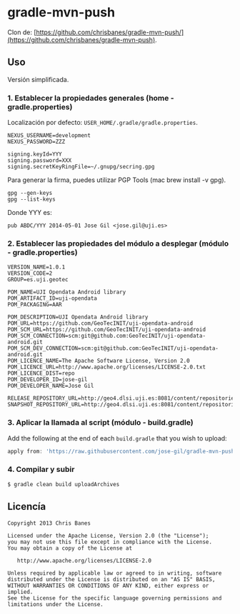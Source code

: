 gradle-mvn-push
===============

Clon de: [https://github.com/chrisbanes/gradle-mvn-push/](https://github.com/chrisbanes/gradle-mvn-push).


## Uso

Versión simplificada.

### 1. Establecer la propiedades generales (home - gradle.properties)

Localización por defecto:
`USER_HOME/.gradle/gradle.properties`.

```properties
NEXUS_USERNAME=development
NEXUS_PASSWORD=ZZZ

signing.keyId=YYY
signing.password=XXX
signing.secretKeyRingFile=~/.gnupg/secring.gpg
```

Para generar la firma, puedes utilizar PGP Tools (mac brew install -v gpg).

```
gpg --gen-keys
gpg --list-keys
```
Donde YYY es:

```
pub ABDC/YYY 2014-05-01 Jose Gil <jose.gil@uji.es>
```



### 2. Establecer las propiedades del módulo a desplegar (módulo - gradle.properties)

```properties
VERSION_NAME=1.0.1
VERSION_CODE=2
GROUP=es.uji.geotec

POM_NAME=UJI Opendata Android library
POM_ARTIFACT_ID=uji-opendata
POM_PACKAGING=AAR

POM_DESCRIPTION=UJI Opendata Android library
POM_URL=https://github.com/GeoTecINIT/uji-opendata-android
POM_SCM_URL=https://github.com/GeoTecINIT/uji-opendata-android
POM_SCM_CONNECTION=scm:git@github.com:GeoTecINIT/uji-opendata-android.git
POM_SCM_DEV_CONNECTION=scm:git@github.com:GeoTecINIT/uji-opendata-android.git
POM_LICENCE_NAME=The Apache Software License, Version 2.0
POM_LICENCE_URL=http://www.apache.org/licenses/LICENSE-2.0.txt
POM_LICENCE_DIST=repo
POM_DEVELOPER_ID=jose-gil
POM_DEVELOPER_NAME=Jose Gil

RELEASE_REPOSITORY_URL=http://geo4.dlsi.uji.es:8081/content/repositories/releases/
SNAPSHOT_REPOSITORY_URL=http://geo4.dlsi.uji.es:8081/content/repositories/snapshots/
```

### 3. Aplicar la llamada al script (módulo - build.gradle)

Add the following at the end of each `build.gradle` that you wish to upload:

```groovy
apply from: 'https://raw.githubusercontent.com/jose-gil/gradle-mvn-push/master/gradle-mvn-push.gradle'
```

### 4. Compilar y subir


```bash
$ gradle clean build uploadArchives
```
	

## Licencía

    Copyright 2013 Chris Banes

    Licensed under the Apache License, Version 2.0 (the "License");
    you may not use this file except in compliance with the License.
    You may obtain a copy of the License at

       http://www.apache.org/licenses/LICENSE-2.0

    Unless required by applicable law or agreed to in writing, software
    distributed under the License is distributed on an "AS IS" BASIS,
    WITHOUT WARRANTIES OR CONDITIONS OF ANY KIND, either express or implied.
    See the License for the specific language governing permissions and
    limitations under the License.
